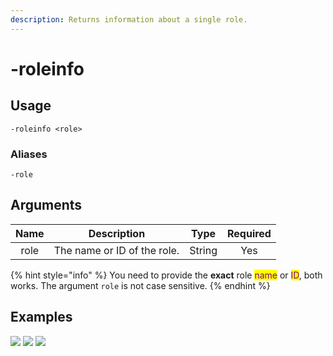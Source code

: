 ```yaml
---
description: Returns information about a single role.
---
```


# -roleinfo

## Usage

```
-roleinfo <role>
```

### Aliases

```
-role
```

## Arguments

| Name | Description                 | Type   | Required |
| :--: | :-------------------------: | :----: | :------: |
| role | The name or ID of the role. | String | Yes      |

{% hint style="info" %}
You need to provide the **exact** role <mark style="color:purple;">name</mark> or <mark style="color:purple;">ID</mark>, both works. The argument `role` is not case sensitive.
{% endhint %}

## Examples

![](https://user-images.githubusercontent.com/111157596/230731957-823c0bfc-6f83-43b8-b8cd-5eab64a5f289.png)
![](https://user-images.githubusercontent.com/111157596/230731960-29904b68-0a78-4cf4-9445-452a6f60335b.png)
![](https://user-images.githubusercontent.com/111157596/230731964-c3625587-6e41-4d9b-92e5-0e14ec717caf.png)
